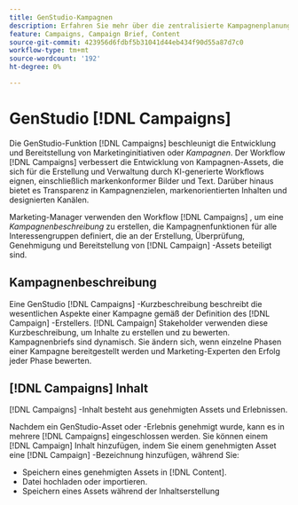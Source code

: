 ```yaml
---
title: GenStudio-Kampagnen
description: Erfahren Sie mehr über die zentralisierte Kampagnenplanung und die Erstellung von Kampagnenkursen.
feature: Campaigns, Campaign Brief, Content
source-git-commit: 423956d6fdbf5b31041d44eb434f90d55a87d7c0
workflow-type: tm+mt
source-wordcount: '192'
ht-degree: 0%

---
```



# GenStudio [!DNL Campaigns]

Die GenStudio-Funktion [!DNL Campaigns] beschleunigt die Entwicklung und Bereitstellung von Marketinginitiativen oder _Kampagnen_. Der Workflow [!DNL Campaigns] verbessert die Entwicklung von Kampagnen-Assets, die sich für die Erstellung und Verwaltung durch KI-generierte Workflows eignen, einschließlich markenkonformer Bilder und Text. Darüber hinaus bietet es Transparenz in Kampagnenzielen, markenorientierten Inhalten und designierten Kanälen.

Marketing-Manager verwenden den Workflow [!DNL Campaigns] , um eine _Kampagnenbeschreibung_ zu erstellen, die Kampagnenfunktionen für alle Interessengruppen definiert, die an der Erstellung, Überprüfung, Genehmigung und Bereitstellung von [!DNL Campaign] -Assets beteiligt sind.

## Kampagnenbeschreibung

Eine GenStudio [!DNL Campaigns] -Kurzbeschreibung beschreibt die wesentlichen Aspekte einer Kampagne gemäß der Definition des [!DNL Campaign] -Erstellers. [!DNL Campaign] Stakeholder verwenden diese Kurzbeschreibung, um Inhalte zu erstellen und zu bewerten. Kampagnenbriefs sind dynamisch. Sie ändern sich, wenn einzelne Phasen einer Kampagne bereitgestellt werden und Marketing-Experten den Erfolg jeder Phase bewerten.

## [!DNL Campaigns] Inhalt

[!DNL Campaigns] -Inhalt besteht aus genehmigten Assets und Erlebnissen.

Nachdem ein GenStudio-Asset oder -Erlebnis genehmigt wurde, kann es in mehrere [!DNL Campaigns] eingeschlossen werden. Sie können einem [!DNL Campaign] Inhalt hinzufügen, indem Sie einem genehmigten Asset eine [!DNL Campaign] -Bezeichnung hinzufügen, während Sie:

* Speichern eines genehmigten Assets in [!DNL Content].
* Datei hochladen oder importieren.
* Speichern eines Assets während der Inhaltserstellung
